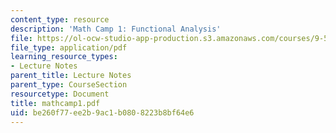 ```yaml
---
content_type: resource
description: 'Math Camp 1: Functional Analysis'
file: https://ol-ocw-studio-app-production.s3.amazonaws.com/courses/9-520-statistical-learning-theory-and-applications-spring-2003/be260f77ee2b9ac1b0808223b8bf64e6_mathcamp1.pdf
file_type: application/pdf
learning_resource_types:
- Lecture Notes
parent_title: Lecture Notes
parent_type: CourseSection
resourcetype: Document
title: mathcamp1.pdf
uid: be260f77-ee2b-9ac1-b080-8223b8bf64e6
---
```

